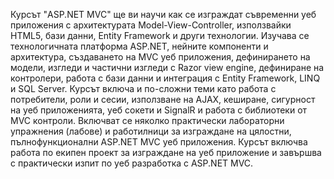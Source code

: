 Курсът "ASP.NET MVC" ще ви научи как се изграждат съвременни уеб приложения с архитектурата Model-View-Controller, използвайки HTML5, бази данни, Entity Framework и други технологии. Изучава се технологичната платформа ASP.NET, нейните компоненти и архитектура, създаването на MVC уеб приложения, дефинирането на модели, изгледи и частични изгледи с Razor view engine, дефиниране на контролери, работа с бази данни и интеграция с Entity Framework, LINQ и SQL Server. Курсът включа и по-сложни теми като работа с потребители, роли и сесии, използване на AJAX, кеширане, сигурност на уеб приложенията, уеб сокети и SignalR и работа с библиотеки от MVC контроли. Включват се няколко практически лабораторни упражнения (лабове) и работилници за изграждане на цялостни, пълнофункционални ASP.NET MVC уеб приложения. Курсът включва работа по екипен проект за изграждане на уеб приложение и завършва с практически изпит по уеб разработка с ASP.NET MVC.
